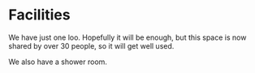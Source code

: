 # Facilities

We have just one loo. Hopefully it will be enough, but this space is now shared by over 30 people, so it will get well used.

We also have a shower room.


